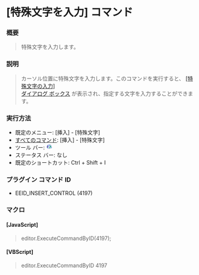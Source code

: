 # \[特殊文字を入力\] コマンド

### 概要

> 特殊文字を入力します。

### 説明

> カーソル位置に特殊文字を入力します。このコマンドを実行すると、 [\[特殊文字の入力\] \
> ダイアログ ボックス](../../dlg/insert_special/index) が表示され、指定する文字を入力することができます。

### 実行方法

- 既定のメニュー: \[挿入\] \- \[特殊文字\]
- [すべてのコマンド](../../glossary/allcommands): \[挿入\] \- \[特殊文字\]
- ツール バー: ![](../../images/insertcontrol.gif)
- ステータス バー: なし
- 既定のショートカット: Ctrl + Shift + I

### プラグイン コマンド ID

- EEID\_INSERT\_CONTROL (4197)

### マクロ

#### \[JavaScript\]

> editor.ExecuteCommandByID(4197);

#### \[VBScript\]

> editor.ExecuteCommandByID 4197